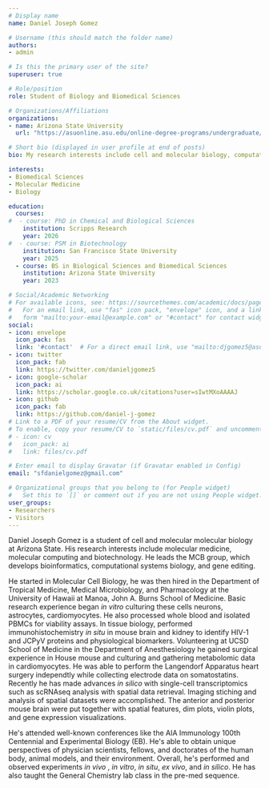 ```yaml
---
# Display name
name: Daniel Joseph Gomez

# Username (this should match the folder name)
authors:
- admin

# Is this the primary user of the site?
superuser: true

# Role/position
role: Student of Biology and Biomedical Sciences

# Organizations/Affiliations
organizations:
- name: Arizona State University
  url: "https://asuonline.asu.edu/online-degree-programs/undergraduate/biological-sciences-biomedical-sciences-bs/"

# Short bio (displayed in user profile at end of posts)
bio: My research interests include cell and molecular biology, computational medicine and chemistry.

interests:
- Biomedical Sciences
- Molecular Medicine
- Biology

education:
  courses:
#  - course: PhD in Chemical and Biological Sciences
    institution: Scripps Research
    year: 2026
#  - course: PSM in Biotechnology
    institution: San Francisco State University
    year: 2025
  - course: BS in Biological Sciences and Biomedical Sciences
    institution: Arizona State University
    year: 2023

# Social/Academic Networking
# For available icons, see: https://sourcethemes.com/academic/docs/page-builder/#icons
#   For an email link, use "fas" icon pack, "envelope" icon, and a link in the
#   form "mailto:your-email@example.com" or "#contact" for contact widget.
social:
- icon: envelope
  icon_pack: fas
  link: '#contact'  # For a direct email link, use "mailto:djgomez5@asu.edu".
- icon: twitter
  icon_pack: fab
  link: https://twitter.com/danieljgomez5
- icon: google-scholar
  icon_pack: ai
  link: https://scholar.google.co.uk/citations?user=sIwtMXoAAAAJ
- icon: github
  icon_pack: fab
  link: https://github.com/daniel-j-gomez
# Link to a PDF of your resume/CV from the About widget.
# To enable, copy your resume/CV to `static/files/cv.pdf` and uncomment the lines below.
# - icon: cv
#   icon_pack: ai
#   link: files/cv.pdf

# Enter email to display Gravatar (if Gravatar enabled in Config)
email: "sfdanielgomez@gmail.com"

# Organizational groups that you belong to (for People widget)
#   Set this to `[]` or comment out if you are not using People widget.
user_groups:
- Researchers
- Visitors
---
```


Daniel Joseph Gomez is a student of cell and molecular molecular biology at Arizona State. His research interests include molecular medicine, molecular computing and biotechnology. He leads the MCB group, which develops bioinformatics, computational systems biology, and gene editing.

He started in Molecular Cell Biology, he was then hired in the Department of Tropical Medicine, Medical Microbiology, and Pharmacology at the University of Hawaii at Manoa, John A. Burns School of Medicine. Basic research experience began <i>in vitro</i> culturing these cells neurons, astrocytes, cardiomyocytes. He also processed whole blood and isolated PBMCs for viability assays. In tissue biology, performed immunohistochemistry <i>in situ</i> in mouse brain and kidney to identify HIV-1 and JCPyV proteins and physiological biomarkers. 
Volunteering at UCSD School of Medicine in the Department of Anesthesiology he gained surgical experience in House mouse and culturing and gathering metabolomic data in cardiomyocytes. He was able to perform the Langendorf Apparatus heart surgery independtly while collecting electrode data on somatostatins. 
Recently he has made advances <i> in silico </i> with single-cell transcriptomics such as scRNAseq analysis with spatial data retrieval. Imaging stiching and analysis of spatial datasets were accomplished. The anterior and posterior mouse brain were put together with spatial features, dim plots, violin plots, and gene expression visualizations. 

He's attended well-known conferences like the AIA Immunology 100th Centennial and Experimental Biology (EB). He's able to obtain unique perspectives of physician scientists, fellows, and doctorates of the human body, animal models, and their environment. Overall, he's performed and observed experiments <i> in vivo </i>, <i> in vitro</i>, <i>in situ</i>, <i>ex vivo</i>, and <i>in silico</i>. He has also taught the General Chemistry lab class in the pre-med sequence.

